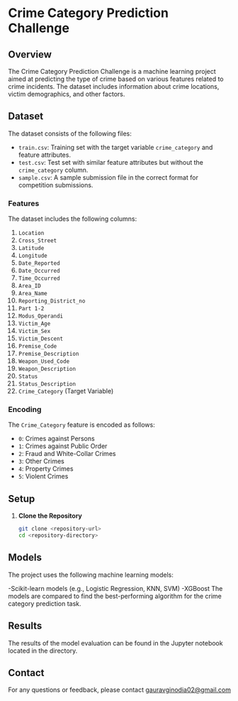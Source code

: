# Crime Category Prediction Challenge

## Overview

The Crime Category Prediction Challenge is a machine learning project aimed at predicting the type of crime based on various features related to crime incidents. The dataset includes information about crime locations, victim demographics, and other factors.

## Dataset

The dataset consists of the following files:

- `train.csv`: Training set with the target variable `crime_category` and feature attributes.
- `test.csv`: Test set with similar feature attributes but without the `crime_category` column.
- `sample.csv`: A sample submission file in the correct format for competition submissions.

### Features

The dataset includes the following columns:

1. `Location`
2. `Cross_Street`
3. `Latitude`
4. `Longitude`
5. `Date_Reported`
6. `Date_Occurred`
7. `Time_Occurred`
8. `Area_ID`
9. `Area_Name`
10. `Reporting_District_no`
11. `Part 1-2`
12. `Modus_Operandi`
13. `Victim_Age`
14. `Victim_Sex`
15. `Victim_Descent`
16. `Premise_Code`
17. `Premise_Description`
18. `Weapon_Used_Code`
19. `Weapon_Description`
20. `Status`
21. `Status_Description`
22. `Crime_Category` (Target Variable)

### Encoding

The `Crime_Category` feature is encoded as follows:

- `0`: Crimes against Persons
- `1`: Crimes against Public Order
- `2`: Fraud and White-Collar Crimes
- `3`: Other Crimes
- `4`: Property Crimes
- `5`: Violent Crimes

## Setup

1. **Clone the Repository**

   ```bash
   git clone <repository-url>
   cd <repository-directory>
   ```
## Models
The project uses the following machine learning models:

-Scikit-learn models (e.g., Logistic Regression, KNN, SVM)
-XGBoost
The models are compared to find the best-performing algorithm for the crime category prediction task.

## Results
The results of the model evaluation can be found in the Jupyter notebook located in the directory.
   
## Contact
For any questions or feedback, please contact gauravginodia02@gmail.com
